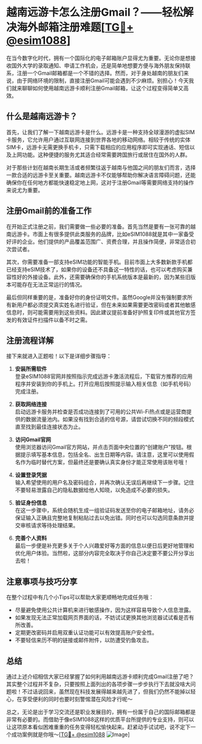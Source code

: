 # 越南远游卡怎么注册Gmail？——轻松解决海外邮箱注册难题[[TG💪+ @esim1088](https://t.me/s/esim1088)]

在当今数字化时代，拥有一个国际化的电子邮箱账户显得尤为重要。无论你是想接收国外大学的录取通知、申请工作机会，还是简单地想要方便与海外朋友保持联系，注册一个Gmail邮箱都是一个不错的选择。然而，对于身处越南的朋友们来说，由于网络环境的限制，直接注册Gmail可能会遇到不少麻烦。别担心！今天我们就来聊聊如何使用越南远游卡顺利注册Gmail邮箱，让这个过程变得简单又高效。

## 什么是越南远游卡？

首先，让我们了解一下越南远游卡是什么。远游卡是一种支持全球漫游的虚拟SIM卡服务，它允许用户通过互联网连接到世界各地的移动网络。相较于传统的实体SIM卡，远游卡无需更换手机卡，只需下载相应的应用程序即可实现通话、短信以及上网功能。这种便捷的服务尤其适合经常需要跨国旅行或居住在国外的人群。

对于那些计划在越南长期生活或者频繁往返于越南与他国之间的朋友们而言，选择一款合适的远游卡至关重要。越南远游卡不仅能够帮助你解决语言障碍问题，还能确保你在任何地方都能快速稳定地上网，这对于注册Gmail等需要网络支持的操作来说尤为重要。

## 注册Gmail前的准备工作

在开始正式注册之前，我们需要做一些必要的准备。首先当然是要有一张可靠的越南远游卡。市面上有很多提供此类服务的品牌，比如eSIM1088就是其中一家备受好评的企业。他们提供的产品覆盖范围广、资费合理，并且操作简便，非常适合初次尝试者。

其次，你需要准备一部支持eSIM功能的智能手机。目前市面上大多数新款手机都已经支持eSIM技术了，如果你的设备还不具备这一特性的话，也可以考虑购买兼容性好的外接设备。此外，还需要确保你的手机系统版本是最新的，因为某些旧版本可能存在无法正常运行的情况。

最后但同样重要的是，准备好你的身份证明文件。虽然Google并没有强制要求所有新用户都必须提交真实姓名进行验证，但在未来如果需要更改密码或者其他敏感信息时，则可能需要用到这些资料。因此建议提前准备好护照复印件或其他官方签发的有效证件扫描件以备不时之需。

## 注册流程详解

接下来就进入正题啦！以下是详细步骤指导：

1. **安装所需软件**  
   登录eSIM1088官网并按照指示完成远游卡激活流程后，下载官方推荐的应用程序并安装到你的手机上。打开应用后按照提示输入相关信息（如手机号码）完成注册。
   
2. **获取网络连接**  
   启动远游卡服务并检查是否成功连接到了可用的公共Wi-Fi热点或是运营商提供的数据流量池内。如果没有找到合适的信号源，请尝试切换不同的频段模式直至找到最佳连接状态为止。

3. **访问Gmail官网**  
   使用浏览器访问Gmail官方网站，并点击页面中央位置的“创建账户”按钮。根据提示填写基本信息，包括全名、出生日期等内容。请注意，这里可以使用假名作为临时替代方案，但最终还是要确认真实身份才能正常使用该账号哦！

4. **设置登录凭据**  
   输入希望使用的用户名及密码组合，并再次确认无误后再继续下一步骤。记住不要轻易泄露自己的隐私数据给他人知晓，以免造成不必要的损失。

5. **验证身份信息**  
   在这一步骤中，系统会随机生成一组验证码发送至你的电子邮箱地址，请务必保证输入正确且完整地复制粘贴过去以免出错。同时也可以勾选同意条款并提交审核请求等待处理结果。

6. **完善个人资料**  
   最后一步便是补充更多关于个人兴趣爱好等方面的信息以便日后更好地管理和优化用户体验。当然啦，这部分内容完全取决于你自己决定要不要公开分享出去啦！

## 注意事项与技巧分享

在整个过程中有几个小Tips可以帮助大家更顺畅地完成任务哦：

- 尽量避免使用公共计算机来进行敏感操作，因为这样容易导致个人信息泄露。
- 如果发现无法正常加载网页界面的话，不妨试试更换其他浏览器试试看是否有所改善。
- 定期更改密码并启用双重认证功能可以有效提高账户安全性。
- 不要轻信来历不明的链接或邮件附件，以防遭受钓鱼攻击。

## 总结

通过上述介绍相信大家已经掌握了如何利用越南远游卡顺利完成Gmail注册了吧？其实整个过程并不复杂，只要按照上面列出的各项步骤一步步执行下去就没啥大问题啦！不过话说回来，虽然现在科技发展得越来越先进了，但我们仍然不能掉以轻心，在享受便利的同时也要时刻警惕潜在风险才行呢～

总之，无论是出于学习交流还是职业发展目的，拥有一份属于自己的国际邮箱都是非常有必要的。而借助于像eSIM1088这样的优质平台所提供的专业支持，则可以让这项原本看似困难重重的任务变得轻松愉快起来。赶紧动手试试吧，说不定下一个成功案例就是你哦～[[TG💪+ @esim1088](https://t.me/s/esim1088) ![Image](https://i.postimg.cc/4NQfJmqS/Snipaste-2025-05-13-00-14-12.png)]